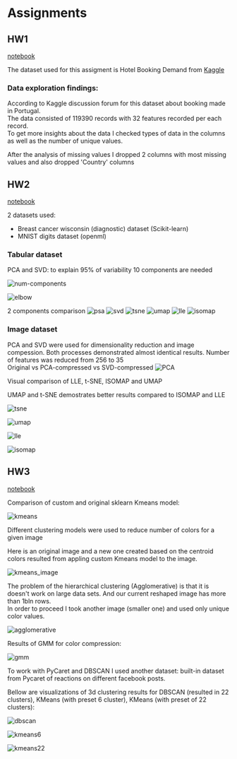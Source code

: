 # Assignments
## HW1
[notebook](https://github.com/anastaszi/255_datamining/blob/main/HW1_AnastasiaZimina.ipynb)

The dataset used for this assigment is Hotel Booking Demand from [Kaggle](https://www.kaggle.com/jessemostipak/hotel-booking-demand/version/1)

### Data exploration findings: 

According to Kaggle discussion forum for this dataset about booking made in Portugal.\
The data consisted of 119390 records with 32 features recorded per each record. \
To get more insights about the data I checked types of data in the columns as well as the number of unique values. 

After the analysis of missing values I dropped 2 columns with most missing values and also dropped 'Country' columns

## HW2

[notebook](https://github.com/anastaszi/255_datamining/blob/main/HW2_Dimensionality_Reduction_Technics.ipynb)

2 datasets used: 
- Breast cancer wisconsin (diagnostic) dataset (Scikit-learn)
- MNIST digits dataset (openml)

### Tabular dataset

PCA and SVD: to explain 95% of variability 10 components are needed

![num-components](https://github.com/anastaszi/255_datamining/blob/main/img/num-components.png)

![elbow](https://github.com/anastaszi/255_datamining/blob/main/img/elbow.png)

2 components comparison
![psa](https://github.com/anastaszi/255_datamining/blob/main/img/pca.png)
![svd](https://github.com/anastaszi/255_datamining/blob/main/img/svd.png)
![tsne](https://github.com/anastaszi/255_datamining/blob/main/img/tsne.png)
![umap](https://github.com/anastaszi/255_datamining/blob/main/img/umap.png)
![lle](https://github.com/anastaszi/255_datamining/blob/main/img/lle.png)
![isomap](https://github.com/anastaszi/255_datamining/blob/main/img/isomap.png)


### Image dataset

PCA and SVD were used for dimensionality reduction and image compession. Both processes demonstrated almost identical results.
Number of features was reduced from 256  to 35 \
Original vs PCA-compressed vs SVD-compressed
![PCA](https://github.com/anastaszi/255_datamining/blob/main/img/img-pca.png)

Visual comparison of LLE, t-SNE, ISOMAP and UMAP

UMAP and t-SNE demostrates better results compared to ISOMAP and LLE

![tsne](https://github.com/anastaszi/255_datamining/blob/main/img/img-tsne.png)

![umap](https://github.com/anastaszi/255_datamining/blob/main/img/img-umap.png)

![lle](https://github.com/anastaszi/255_datamining/blob/main/img/img-lle.png)

![isomap](https://github.com/anastaszi/255_datamining/blob/main/img/img-isomap.png)

## HW3

[notebook]()

Comparison of custom and original sklearn Kmeans model: 

![kmeans](https://github.com/anastaszi/255_datamining/blob/main/img/hw3_kmeans.png)

Different clustering models were used to reduce number of colors for a given image 

Here is an original image and a new one created based on the centroid colors resulted from appling custom Kmeans model to the image.

![kmeans_image](https://github.com/anastaszi/255_datamining/blob/main/img/hw3_pic2.png)

The problem of the hierarchical clustering (Agglomerative) is that it is doesn't work on large data sets.
And our current reshaped image has more than 1bln rows. \
In order to proceed I took another image (smaller one) and used only unique color values.

![agglomerative](https://github.com/anastaszi/255_datamining/blob/main/img/hw3_pic1.png)

Results of GMM for color compression: 

![gmm](https://github.com/anastaszi/255_datamining/blob/main/img/hw3_pic3.png)

To work with PyCaret and DBSCAN I used another dataset: built-in dataset from Pycaret of reactions on different facebook posts.

Bellow are visualizations of 3d clustering results for DBSCAN (resulted in 22 clusters), KMeans (with preset 6 cluster), KMeans (with preset of 22 clusters):

![dbscan](https://github.com/anastaszi/255_datamining/blob/main/img/hw3_tsne_dbscan_pycaret.png)

![kmeans6](https://github.com/anastaszi/255_datamining/blob/main/img/hw3_tsne_kmeans_pycaret.png)

![kmeans22](https://github.com/anastaszi/255_datamining/blob/main/img/hw3_tsne_kmeans22_pycaret.png)